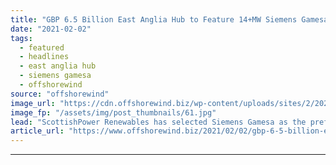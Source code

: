 ```yaml
---
title: "GBP 6.5 Billion East Anglia Hub to Feature 14+MW Siemens Gamesa Wind Turbines"
date: "2021-02-02"
tags: 
  - featured
  - headlines
  - east anglia hub
  - siemens gamesa
  - offshorewind
source: "offshorewind"
image_url: "https://cdn.offshorewind.biz/wp-content/uploads/sites/2/2021/02/02153016/GBP-6.5-Billion-East-Anglia-Hub-to-Feature-14MW-Siemens-Gamesa-Wind-Turbines.jpg"
image_fp: "/assets/img/post_thumbnails/61.jpg"
lead: "ScottishPower Renewables has selected Siemens Gamesa as the preferred bidder to supply and install"
article_url: "https://www.offshorewind.biz/2021/02/02/gbp-6-5-billion-east-anglia-hub-to-feature-14mw-siemens-gamesa-wind-turbines/"
---
```


---
